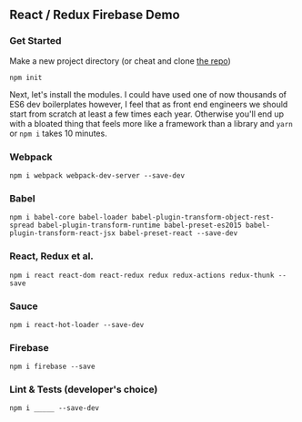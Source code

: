 ## React / Redux Firebase Demo

### Get Started
Make a new project directory (or cheat and clone [the repo](https://github.com/cif/firebase-redux))

`npm init`

Next, let's install the modules. I could have used one of now thousands of ES6 dev boilerplates however,
I feel that as front end engineers we should start from scratch at least a few times each year. Otherwise
you'll end up with a bloated thing that feels more like a framework than a library and `yarn` or `npm i` takes
10 minutes.

### Webpack
`npm i webpack webpack-dev-server --save-dev`

### Babel
`npm i babel-core babel-loader babel-plugin-transform-object-rest-spread babel-plugin-transform-runtime babel-preset-es2015 babel-plugin-transform-react-jsx babel-preset-react --save-dev`

### React, Redux et al.
`npm i react react-dom react-redux redux redux-actions redux-thunk --save`

### Sauce
`npm i react-hot-loader --save-dev`

### Firebase
`npm i firebase --save`

### Lint & Tests (developer's choice)
`npm i _____ --save-dev`
